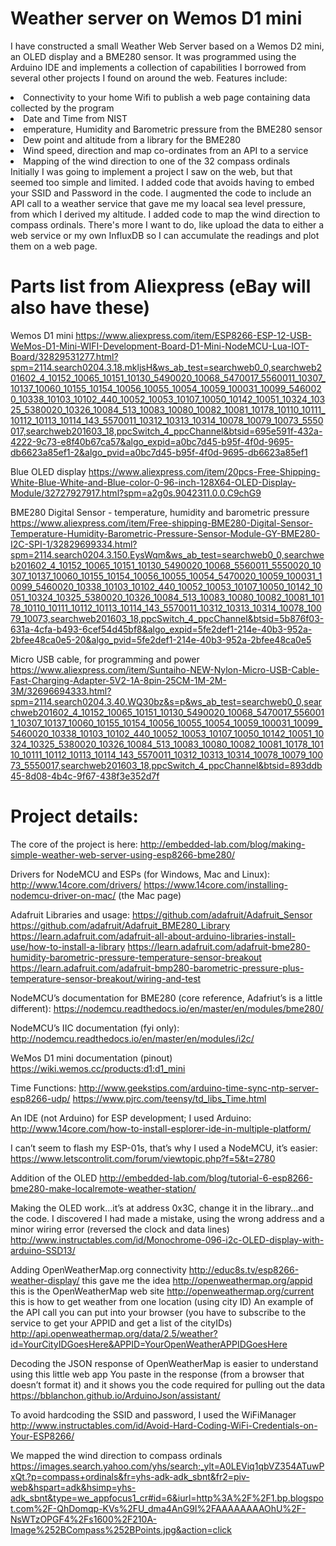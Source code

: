 Weather server on Wemos D1 mini
==================================================================================

I have constructed a small Weather Web Server based on a Wemos D2 mini, an OLED display and a BME280 sensor. It was programmed using the Arduino IDE and implements a collection of capabilities I borrowed from several other projects I found on around the web. Features include:
<LI>Connectivity to your home Wifi to publish a web page containing data collected by the program</LI>
<LI>Date and Time from NIST</LI>
<LI>emperature, Humidity and Barometric pressure from the BME280 sensor</LI>
<LI>Dew point and altitude from a library for the BME280</LI>
<LI>Wind speed, direction and map co-ordinates from an API to a service</LI> 
<LI>Mapping of the wind direction to one of the 32 compass ordinals</LI>
Initially I was going to implement a project I saw on the web, but that seemed too simple and limited. I added code that avoids having to embed your SSID and Password in the code. I augmented the code to include an API call to a weather service that gave me my loacal sea level pressure, from which I derived my altitude. I added code to map the wind direction to compass ordinals. There's more I want to do, like upload the data to either a web service or my own InfluxDB so I can accumulate the readings and plot them on a web page.

Parts list from Aliexpress (eBay will also have these)
==================================================================================

Wemos D1 mini
https://www.aliexpress.com/item/ESP8266-ESP-12-USB-WeMos-D1-Mini-WIFI-Development-Board-D1-Mini-NodeMCU-Lua-IOT-Board/32829531277.html?spm=2114.search0204.3.18.mkljsH&ws_ab_test=searchweb0_0,searchweb201602_4_10152_10065_10151_10130_5490020_10068_5470017_5560011_10307_10137_10060_10155_10154_10056_10055_10054_10059_100031_10099_5460020_10338_10103_10102_440_10052_10053_10107_10050_10142_10051_10324_10325_5380020_10326_10084_513_10083_10080_10082_10081_10178_10110_10111_10112_10113_10114_143_5570011_10312_10313_10314_10078_10079_10073_5550017,searchweb201603_18,ppcSwitch_4_ppcChannel&btsid=695e591f-432a-4222-9c73-e8f40b67ca57&algo_expid=a0bc7d45-b95f-4f0d-9695-db6623a85ef1-2&algo_pvid=a0bc7d45-b95f-4f0d-9695-db6623a85ef1

Blue OLED display
https://www.aliexpress.com/item/20pcs-Free-Shipping-White-Blue-White-and-Blue-color-0-96-inch-128X64-OLED-Display-Module/32727927917.html?spm=a2g0s.9042311.0.0.C9chG9

BME280 Digital Sensor - temperature, humidity and barometric pressure
https://www.aliexpress.com/item/Free-shipping-BME280-Digital-Sensor-Temperature-Humidity-Barometric-Pressure-Sensor-Module-GY-BME280-I2C-SPI-1/32829699334.html?spm=2114.search0204.3.150.EysWqm&ws_ab_test=searchweb0_0,searchweb201602_4_10152_10065_10151_10130_5490020_10068_5560011_5550020_10307_10137_10060_10155_10154_10056_10055_10054_5470020_10059_100031_10099_5460020_10338_10103_10102_440_10052_10053_10107_10050_10142_10051_10324_10325_5380020_10326_10084_513_10083_10080_10082_10081_10178_10110_10111_10112_10113_10114_143_5570011_10312_10313_10314_10078_10079_10073,searchweb201603_18,ppcSwitch_4_ppcChannel&btsid=5b876f03-631a-4cfa-b493-6cef54d45bf8&algo_expid=5fe2def1-214e-40b3-952a-2bfee48ca0e5-20&algo_pvid=5fe2def1-214e-40b3-952a-2bfee48ca0e5

Micro USB cable, for programming and power
https://www.aliexpress.com/item/Suntaiho-NEW-Nylon-Micro-USB-Cable-Fast-Charging-Adapter-5V2-1A-8pin-25CM-1M-2M-3M/32696694333.html?spm=2114.search0204.3.40.WQ30bz&s=p&ws_ab_test=searchweb0_0,searchweb201602_4_10152_10065_10151_10130_5490020_10068_5470017_5560011_10307_10137_10060_10155_10154_10056_10055_10054_10059_100031_10099_5460020_10338_10103_10102_440_10052_10053_10107_10050_10142_10051_10324_10325_5380020_10326_10084_513_10083_10080_10082_10081_10178_10110_10111_10112_10113_10114_143_5570011_10312_10313_10314_10078_10079_10073_5550017,searchweb201603_18,ppcSwitch_4_ppcChannel&btsid=893ddb45-8d08-4b4c-9f67-438f3e352d7f

Project details:
==================================================================================

The core of the project is here:
http://embedded-lab.com/blog/making-simple-weather-web-server-using-esp8266-bme280/

Drivers for NodeMCU and ESPs (for Windows, Mac and Linux):
http://www.14core.com/drivers/
https://www.14core.com/installing-nodemcu-driver-on-mac/ (the Mac page)

Adafruit Libraries and usage:
https://github.com/adafruit/Adafruit_Sensor
https://github.com/adafruit/Adafruit_BME280_Library
https://learn.adafruit.com/adafruit-all-about-arduino-libraries-install-use/how-to-install-a-library
https://learn.adafruit.com/adafruit-bme280-humidity-barometric-pressure-temperature-sensor-breakout
https://learn.adafruit.com/adafruit-bmp280-barometric-pressure-plus-temperature-sensor-breakout/wiring-and-test

NodeMCU’s documentation for BME280 (core reference, Adafriut’s is a little different):
https://nodemcu.readthedocs.io/en/master/en/modules/bme280/

NodeMCU’s IIC documentation (fyi only):
http://nodemcu.readthedocs.io/en/master/en/modules/i2c/

WeMos D1 mini documentation (pinout)
https://wiki.wemos.cc/products:d1:d1_mini

Time Functions:
http://www.geekstips.com/arduino-time-sync-ntp-server-esp8266-udp/
https://www.pjrc.com/teensy/td_libs_Time.html


An IDE (not Arduino) for ESP development; I used Arduino:
http://www.14core.com/how-to-install-esplorer-ide-in-multiple-platform/

I can’t seem to flash my ESP-01s, that’s why I used a NodeMCU, it’s easier:
https://www.letscontrolit.com/forum/viewtopic.php?f=5&t=2780

Addition of the OLED
http://embedded-lab.com/blog/tutorial-6-esp8266-bme280-make-localremote-weather-station/ 

Making the OLED work…it’s at address 0x3C, change it in the library…and the code. 
I discovered I had made a mistake, using the wrong address and a minor wiring error (reversed the clock and data lines)
http://www.instructables.com/id/Monochrome-096-i2c-OLED-display-with-arduino-SSD13/

Adding OpenWeatherMap.org connectivity
http://educ8s.tv/esp8266-weather-display/ this gave me the idea
http://openweathermap.org/appid this is the OpenWeatherMap web site
http://openweathermap.org/current this is how to get weather from one location (using city ID)
    An example of the API call you can put into your browser (you have to subscribe to the service to get your APPID and get a list of the cityIDs)
    http://api.openweathermap.org/data/2.5/weather?id=YourCityIDGoesHere&APPID=YourOpenWeatherAPPIDGoesHere

Decoding the JSON response of OpenWeatherMap is easier to understand using this little web app
You paste in the response (from a browser that doesn’t format it) and it shows you the code required for pulling out the data
https://bblanchon.github.io/ArduinoJson/assistant/

To avoid hardcoding the SSID and password, I used the WiFiManager
http://www.instructables.com/id/Avoid-Hard-Coding-WiFi-Credentials-on-Your-ESP8266/

We mapped the wind direction to compass ordinals
https://images.search.yahoo.com/yhs/search;_ylt=A0LEViq1qbVZ354ATuwPxQt.?p=compass+ordinals&fr=yhs-adk-adk_sbnt&fr2=piv-web&hspart=adk&hsimp=yhs-adk_sbnt&type=we_appfocus1_cr#id=6&iurl=http%3A%2F%2F1.bp.blogspot.com%2F-QhDomqp-KVs%2FU_dma4AnG9I%2FAAAAAAAAOhU%2F-NsWTzOPGF4%2Fs1600%2F210A-Image%252BCompass%252BPoints.jpg&action=click







